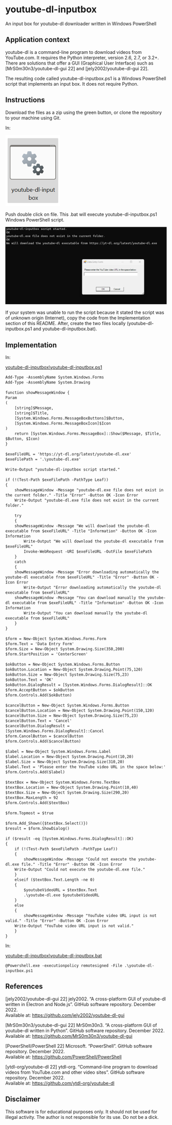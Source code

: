 # youtube-dl-inputbox
An input box for youtube-dl downloader written in Windows PowerShell
## Application context
youtube-dl is a command-line program to download videos from YouTube.com. It requires the Python interpreter, version 2.6, 2.7, or 3.2+. There are solutions that offer a GUI (Graphical User Interface) such as [MrS0m30n3/youtube-dl-gui 22] and [jely2002/youtube-dl-gui 22].  

The resulting code called youtube-dl-inputbox.ps1 is a Windows PowerShell script that implements an input box. It does not require Python.
## Instructions
Download the files as a zip using the green button, or clone the repository to your machine using Git.  

In:  

![Run .bat](images/run_bat.png)  

Push double click on file. This .bat will execute youtube-dl-inputbox.ps1 Windows PowerShell script.  

![Input box](images/input_box.png)  

If your system was unable to run the script because it stated the script was of unknown origin (Internet), copy the code from the Implementation section of this README. After, create the two files locally (youtube-dl-inputbox.ps1 and youtube-dl-inputbox.bat).
## Implementation
In:  

[youtube-dl-inputbox\youtube-dl-inputbox.ps1](youtube-dl-inputbox.ps1)  
```
Add-Type -AssemblyName System.Windows.Forms
Add-Type -AssemblyName System.Drawing

function showMessageWindow {
Param
(
    [string]$Message, 
    [string]$Title, 
    [System.Windows.Forms.MessageBoxButtons]$Button, 
    [System.Windows.Forms.MessageBoxIcon]$Icon
)
    return [System.Windows.Forms.MessageBox]::Show($Message, $Title, $Button, $Icon)
}

$exeFileURL = 'https://yt-dl.org/latest/youtube-dl.exe'
$exeFilePath = '.\youtube-dl.exe'

Write-Output "youtube-dl-inputbox script started."

if (!(Test-Path $exeFilePath -PathType Leaf))
{
    showMessageWindow -Message "youtube-dl.exe file does not exist in the current folder." -Title "Error" -Button OK -Icon Error
    Write-Output "youtube-dl.exe file does not exist in the current folder."

    try
    {
	showMessageWindow -Message "We will download the youtube-dl executable from $exeFileURL" -Title "Information" -Button OK -Icon Information
        Write-Output "We will download the youtube-dl executable from $exeFileURL"
        Invoke-WebRequest -URI $exeFileURL -OutFile $exeFilePath
    }
    catch
    {
	showMessageWindow -Message "Error downloading automatically the youtube-dl executable from $exeFileURL" -Title "Error" -Button OK -Icon Error
        Write-Output "Error downloading automatically the youtube-dl executable from $exeFileURL"
	showMessageWindow -Message "You can download manually the youtube-dl executable from $exeFileURL" -Title "Information" -Button OK -Icon Information
        Write-Output "You can download manually the youtube-dl executable from $exeFileURL"
    }
}

$form = New-Object System.Windows.Forms.Form
$form.Text = 'Data Entry Form'
$form.Size = New-Object System.Drawing.Size(350,200)
$form.StartPosition = 'CenterScreen'

$okButton = New-Object System.Windows.Forms.Button
$okButton.Location = New-Object System.Drawing.Point(75,120)
$okButton.Size = New-Object System.Drawing.Size(75,23)
$okButton.Text = 'OK'
$okButton.DialogResult = [System.Windows.Forms.DialogResult]::OK
$form.AcceptButton = $okButton
$form.Controls.Add($okButton)

$cancelButton = New-Object System.Windows.Forms.Button
$cancelButton.Location = New-Object System.Drawing.Point(150,120)
$cancelButton.Size = New-Object System.Drawing.Size(75,23)
$cancelButton.Text = 'Cancel'
$cancelButton.DialogResult = [System.Windows.Forms.DialogResult]::Cancel
$form.CancelButton = $cancelButton
$form.Controls.Add($cancelButton)

$label = New-Object System.Windows.Forms.Label
$label.Location = New-Object System.Drawing.Point(10,20)
$label.Size = New-Object System.Drawing.Size(310,20)
$label.Text = 'Please enter the YouTube video URL in the space below:'
$form.Controls.Add($label)

$textBox = New-Object System.Windows.Forms.TextBox
$textBox.Location = New-Object System.Drawing.Point(10,40)
$textBox.Size = New-Object System.Drawing.Size(290,20)
$textBox.MaxLength = 92
$form.Controls.Add($textBox)

$form.Topmost = $true

$form.Add_Shown({$textBox.Select()})
$result = $form.ShowDialog()

if ($result -eq [System.Windows.Forms.DialogResult]::OK)
{
    if (!(Test-Path $exeFilePath -PathType Leaf))
    {
        showMessageWindow -Message "Could not execute the youtube-dl.exe file." -Title "Error" -Button OK -Icon Error
	Write-Output "Could not execute the youtube-dl.exe file."
    }
    elseif ($textBox.Text.Length -ne 0)
    {
        $youtubeVideoURL = $textBox.Text
        .\youtube-dl.exe $youtubeVideoURL
    }
    else
    {
        showMessageWindow -Message "YouTube video URL input is not valid." -Title "Error" -Button OK -Icon Error
	Write-Output "YouTube video URL input is not valid."
    }
}
```
In:  

[youtube-dl-inputbox\youtube-dl-inputbox.bat](youtube-dl-inputbox.bat)  
```
@Powershell.exe -executionpolicy remotesigned -File .\youtube-dl-inputbox.ps1
```
## References
[jely2002/youtube-dl-gui 22] jely2002. “A cross-platform GUI of youtube-dl written in Electron and Node.js”. GitHub software repository. December 2022.  
Available at: https://github.com/jely2002/youtube-dl-gui  

[MrS0m30n3/youtube-dl-gui 22] MrS0m30n3. “A cross-platform GUI of youtube-dl written in Python”. GitHub software repository. December 2022.  
Available at: https://github.com/MrS0m30n3/youtube-dl-gui  

[PowerShell/PowerShell 22] Microsoft. “PowerShell”. GitHub software repository. December 2022.  
Available at: https://github.com/PowerShell/PowerShell  

[ytdl-org/youtube-dl 22] ytdl-org. “Command-line program to download videos from YouTube.com and other video sites”. GitHub software repository. December 2022.  
Available at: https://github.com/ytdl-org/youtube-dl  

## Disclaimer
This software is for educational purposes only. It should not be used for illegal activity. The author is not responsible for its use. Do not be a dick.
